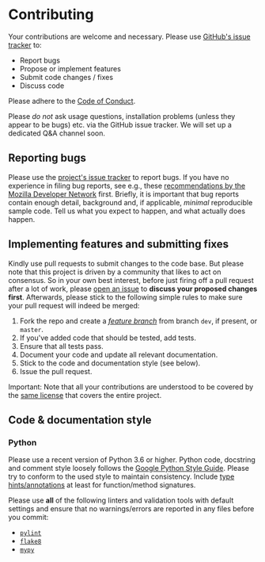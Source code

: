 # Contributing

Your contributions are welcome and necessary. Please use [GitHub's issue
tracker] to:

- Report bugs
- Propose or implement features
- Submit code changes / fixes
- Discuss code

Please adhere to the [Code of Conduct].

Please *do not* ask usage questions, installation problems (unless they appear
to be bugs) etc. via the GitHub issue tracker. We will set up a dedicated Q&A
channel soon.

## Reporting bugs

Please use the [project's issue tracker][2] to report bugs. If you have no
experience in filing bug reports, see e.g., these [recommendations by the
Mozilla Developer Network] first. Briefly, it is important that bug reports
contain enough detail, background and, if applicable, _minimal_ reproducible
sample code. Tell us what you expect to happen, and what actually does happen.

## Implementing features and submitting fixes

Kindly use pull requests to submit changes to the code base. But please note
that this project is driven by a community that likes to act on consensus. So
in your own best interest, before just firing off a pull request after a lot of
work, please [open an issue][2] to **discuss your proposed changes first**.
Afterwards, please stick to the following simple rules to make sure your pull
request will indeed be merged:

1. Fork the repo and create a [_feature branch_] from branch `dev`, if present,
   or `master`.
2. If you've added code that should be tested, add tests.
3. Ensure that all tests pass.
4. Document your code and update all relevant documentation.
5. Stick to the code and documentation style (see below).
6. Issue the pull request.

Important: Note that all your contributions are understood to be covered by the
[same license][1] that covers the entire project.

## Code & documentation style

### Python

Please use a recent version of Python 3.6 or higher. Python code, docstring and
comment style loosely follows the [Google Python Style Guide]. Please try to
conform to the used style to maintain consistency. Include [type
hints/annotations] at least for function/method signatures.

Please use **all** of the following linters and validation tools with default
settings and ensure that no warnings/errors are reported in any files before you
commit:

- [`pylint`]
- [`flake8`]
- [`mypy`]

[1]: LICENSE
[2]: <https://github.com/elixir-europe/TEStribute/issues/>
[Code of Conduct]: CODE_OF_CONDUCT.md
[_feature branch_]: <https://datasift.github.io/gitflow/IntroducingGitFlow.html>
[`flake8`]: <https://gitlab.com/pycqa/flake8>
[GitHub's issue tracker]: <https://guides.github.com/features/issues/>
[Google Python Style Guide]: <https://github.com/google/styleguide/blob/gh-pages/pyguide.md>
[`mypy`]: <https://github.com/python/mypy>
[`pylint`]: <https://github.com/PyCQA/pylint>
[recommendations by the Mozilla Developer Network]: <https://developer.mozilla.org/en-US/docs/Mozilla/QA/Bug_writing_guidelines>
[short tutorial]: <https://guides.github.com/features/issues/>
[type hints/annotations]: <https://docs.python.org/3.7/library/typing.html>
